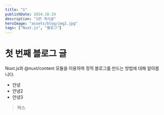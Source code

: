 ```yaml
---
title: "1"
publishDate: 2024.10.19
description: "1번 게시글"
heroImage: "assets/blog/img1.jpg"
tags: ["Nuxt.js", "블로그"]
---
```


# 첫 번째 블로그 글

Nuxt.js와 @nuxt/content 모듈을 이용하여 정적 블로그를 만드는 방법에 대해 알아봅니다.

- 안녕
- 안녕2
- 안녕3

> 박스
